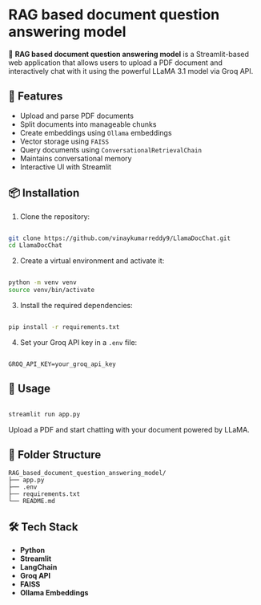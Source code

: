 # RAG based document question answering model

🦙 **RAG based document question answering model** is a Streamlit-based web application that allows users to upload a PDF document and interactively chat with it using the powerful LLaMA 3.1 model via Groq API.

## 🚀 Features

- Upload and parse PDF documents
- Split documents into manageable chunks
- Create embeddings using `Ollama` embeddings
- Vector storage using `FAISS`
- Query documents using `ConversationalRetrievalChain`
- Maintains conversational memory
- Interactive UI with Streamlit

## 📦 Installation

1. Clone the repository:
```bash

git clone https://github.com/vinaykumarreddy9/LlamaDocChat.git
cd LlamaDocChat

```

2. Create a virtual environment and activate it:
```bash

python -m venv venv
source venv/bin/activate

```

3. Install the required dependencies:
```bash

pip install -r requirements.txt

```

4. Set your Groq API key in a `.env` file:
```

GROQ_API_KEY=your_groq_api_key

```

## 🧠 Usage

```bash

streamlit run app.py

```

Upload a PDF and start chatting with your document powered by LLaMA.

## 📂 Folder Structure

```
RAG_based_document_question_answering_model/
├── app.py
├── .env
├── requirements.txt
└── README.md
```

## 🛠️ Tech Stack

- **Python**
- **Streamlit**
- **LangChain**
- **Groq API**
- **FAISS**
- **Ollama Embeddings**
